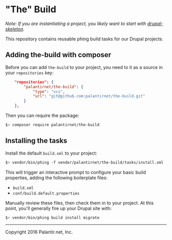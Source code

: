 # "The" Build

_Note: If you are instantiating a project, you likely want to start with [drupal-skeleton](https://github.com/palantirnet/drupal-skeleton)._

This repository contains reusable phing build tasks for our Drupal projects.

## Adding the-build with composer

Before you can add `the-build` to your project, you need to it as a source in your `repositories` key:

```json
    "repositories": {
        "palantirnet/the-build": {
            "type": "vcs",
            "url": "git@github.com:palantirnet/the-build.git"
        }
    },
```

Then you can require the package:

```sh
$> composer require palantirnet/the-build
```

## Installing the tasks

Install the default `build.xml` to your project:

```sh
$> vendor/bin/phing -f vendor/palantirnet/the-build/tasks/install.xml
```

This will trigger an interactive prompt to configure your basic build properties, adding the following boilerplate files:

* `build.xml`
* `conf/build.default.properties`

Manually review these files, then check them in to your project. At this point, you'll generally fire up your Drupal site with:

```sh
$> vendor/bin/phing build install migrate
```

----
Copyright 2016 Palantir.net, Inc.
